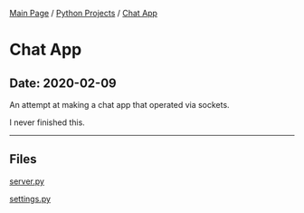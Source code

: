 [Main Page](/) / [Python Projects](/python) / [Chat App](/python/2020-02-09_Chat_App)

# Chat App

## Date: 2020-02-09

An attempt at making a chat app that operated via sockets.

I never finished this.

-----

## Files

[server.py](server.py)

[settings.py](settings.py)